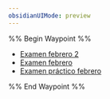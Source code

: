```yaml
---
obsidianUIMode: preview
---
```

%% Begin Waypoint %%
- [Examen febrero 2](./Examen%20febrero%202.md)
- [Examen febrero](./Examen%20febrero.md)
- [Examen práctico febrero](./Examen%20pr%C3%A1ctico%20febrero.md)

%% End Waypoint %%
